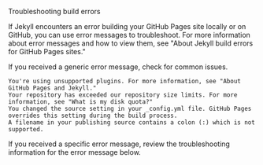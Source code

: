 Troubleshooting build errors

If Jekyll encounters an error building your GitHub Pages site locally or on GitHub, you can use error messages to troubleshoot. For more information about error messages and how to view them, see "About Jekyll build errors for GitHub Pages sites."

If you received a generic error message, check for common issues.

    You're using unsupported plugins. For more information, see "About GitHub Pages and Jekyll."
    Your repository has exceeded our repository size limits. For more information, see "What is my disk quota?"
    You changed the source setting in your _config.yml file. GitHub Pages overrides this setting during the build process.
    A filename in your publishing source contains a colon (:) which is not supported.

If you received a specific error message, review the troubleshooting information for the error message below.
